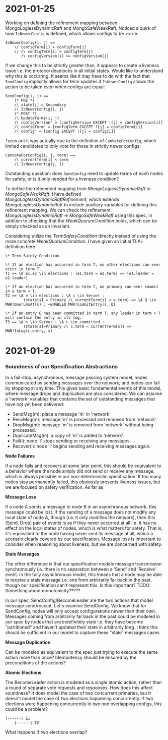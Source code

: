 # 2021-01-25

Working on defining the refinement mapping between MongoLoglessDynamicRaft and MongoSafeWeakRaft. Noticed a quirk of how `IsNewerConfig` is defined, which allows configs to be >= i.e.
```tla
IsNewerConfig(i, j) ==
    \/ configTerm[i] > configTerm[j]
    \/ /\ configTerm[i] = configTerm[j]
       /\ configVersion[i] >= configVersion[j]
```
If we change this to be strictly greater than, it appears to create a liveness issue i.e. the protocol deadlocks in all initial states. Would like to understand why this is occurring. It seems like it may have to do with the fact that `SendConfig` implicitly allows for term updates if `IsNewerConfig` allows the action to be taken even when configs are equal:
```tla
SendConfig(i, j) ==
    (* PRE *)
    /\ state[j] = Secondary
    /\ IsNewerConfig(i, j)
    (* POST *)
    /\ UpdateTerms(i, j)
    /\ configVersion' = [configVersion EXCEPT ![j] = configVersion[i]]
    /\ configTerm' = [configTerm EXCEPT ![j] = configTerm[i]]
    /\ config' = [config EXCEPT ![j] = config[i]]
```
Turns out it was actually due to the definition of `CanVoteForConfig`, which limited candidates to only vote for those in strictly newer configs:
```tla
CanVoteForConfig(i, j, term) ==
    /\ currentTerm[i] < term
    /\ IsNewerConfig(j, i)
```

Outstanding question: does `SendConfig` need to update terms of each nodes for safety, or is it only needed for a liveness condition?

To define the refinement mapping from *MongoLoglessDynamicRaft* to *MongoSafeWeakRaft*, I have defined *MongoLoglessDynamicRaftRefinement*, which extends *MongoLoglessDynamicRaft* to include auxiliary variables for defining this refinement mapping. We can check the refinement *MongoLoglessDynamicRaft => MongoSafeWeakRaft* using this spec, in addition to checking that the *WeakQuorumCondition* holds, which can be simply checked as an invariant.

Considering utilize the *TermSafetyCondition* directly instead of using the more concrete *WeakQuorumCondition*. I have given an initial TLA+ definition here:

```tla
\* Term Safety Condition

\* If an election has occurred in term T, no other elections can ever occur in term T.
T1 == \A e1,e2 \in elections : (e1.term = e2.term) => (e1.leader = e2.leader)

\* If an election has occurred in term T, no primary can ever commit in a term < T.
T2 == \A e \in elections : \A s \in Server : 
        (state[s] = Primary /\ currentTerm[s] < e.term) => \A Q \in MWR!QuorumsAt(s) : ~ENABLED MWR!CommitEntry(s, Q)

\* If an entry E has been committed in term T, any leader in term > T will contain the entry in its log.
T3 == \A s \in Server : \A c \in committed :
        (state[s]=Primary /\ c.term < currentTerm[s]) => MWR!InLog(c.entry, s)
```

# 2021-01-29

### Soundness of our Specification Abstractions

In a fail-stop, asynchronous, message passing system model, nodes communicated by sending messages over the network, and nodes can fail by stopping at any time. This gives basic fundamental events of this model, where message drops and duplication are also considered. We can assume a 'network' variables that contains the set of outstanding messages that have not yet been delivered:

- SendMsg(m): place a message 'm' in 'network'
- RecvMsg(m): message 'm' is processed and removed from 'network'.
- DropMsg(m): message 'm' is removed from 'network' without being processed.
- DuplicateMsg(m): a copy of 'm' is added to 'network'.
- Fail(i): node 'i' stops sending or receiving any messages.
- Recover(i): node 'i' begins sending and receiving messages again.

**Node Failures**

If a node fails and recovers at some later point, this should be equivalent to a behavior where the node simply did not send or receive any message, which is always possible in our non-deterministic specification. If too many nodes stay permanently failed, this obviously presents liveness issues, but we are focused on safety verification. As far as 

**Message Loss**

If a node A sends a message to node B in an asynchronous network, this message could be lost. If the sending of a message does not modify any local state of node A, though (i.e. it only modifies the network), then this (Send, Drop) pair of events is as if they never occurred at all i.e. it has no effect on the local states of nodes, which is what matters for safety. That is, it's equivalent to the node having never sent its message at all, which a scenario clearly covered by our specification. Message loss is important to consider when reasoning about liveness, but we are concerned with safety.

**Stale Messages**

The other difference is that our specification models message transmission synchronously i.e. there is no separation between a 'Send' and 'Receive' event. In the fully asynchronous model, this means that a node may be able to receive a stale message i.e. one from arbitrarily far back in the past, though our specification can't represent this. Is this important? TODO: Something about monotonicity?????

In our spec, SendConfig/BecomeLeader are the two actions that model message send/receipt. Let's examine SendConfig. We know that for SendConfig, nodes will only accept configurations newer than their own. Messages coming from arbitrarily far back in the past could be modeled in our spec by nodes that are indefinitely stale i.e. they have become "partitioned" and haven't updated their state in arbitrarily long. I think this should be sufficient in our model to capture these "stale" messages cases. 

**Message Duplication**

Can be modeled as equivalent to the spec just trying to execute the same action more than once? Idempotency should be ensured by the preconditions of the actions?



**Atomic Elections**

The BecomeLeader action is modeled as a single atomic action, rather than a round of separate vote requests and responses. How does this affect soundness? It does model the case of two concurrent primaries, but it doesn't model the case of two  elections happening concurrently. If two elections were happening concurrently in two non overlapping configs, this could be a problem? 

```
|------| E1
    |------| E2
```
What happens if two elections overlap?




